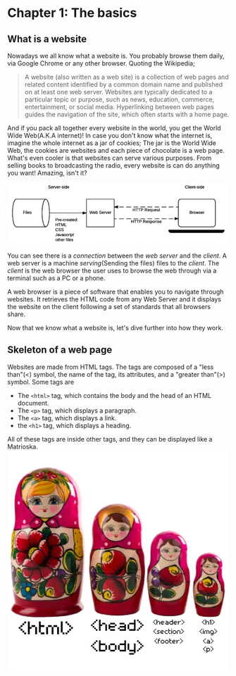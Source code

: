 # Chapter 1: The basics

## What is a website

Nowadays we all know what a website is. You probably browse them daily, via Google Chrome or any other browser.
Quoting the Wikipedia;

> A website (also written as a web site) is a collection of web pages and related content identified by a common domain name and published on at least one web server. Websites are typically dedicated to a particular topic or purpose, such as news, education, commerce, entertainment, or social media. Hyperlinking between web pages guides the navigation of the site, which often starts with a home page. 

And if you pack all together every website in the world, you get the World Wide Web(A.K.A internet)!
In case you don't know what the internet is, imagine the whole internet as a jar of cookies; The jar is the World Wide Web, the cookies are websites and each piece of chocolate is a web page.
What's even cooler is that websites can serve various purposes. From selling books to broadcasting the radio, every website is can do anything you want! Amazing, isn't it?

![Simple example of a connection between the client and a web server.](images/web-browser.png)

You can see there is a *connection* between the *web server* and the *client*. A web server is a machine *serving*(Sending the files) files to the *client*. The *client* is the web browser the user uses to browse the web through via a terminal such as a PC or a phone.  

A web browser is a piece of software that enables you to navigate through websites. It retrieves the HTML code from any Web Server and it displays the website on the client following a set of standards that all browsers share.

Now that we know what a website is, let's dive further into how they work. 

## Skeleton of a web page

Websites are made from HTML tags. The tags are composed of a "less than"(<) symbol, the name of the tag, its attributes, and a "greater than"(>) symbol.
Some tags are 
- The `<html>` tag, which contains the body and the head of an HTML document.
- The `<p>` tag, which displays a paragraph.
- The `<a>` tag, which displays a link.
- the `<h1>` tag, which displays a heading.

All of these tags are inside other tags, and they can be displayed like a Matrioska.
![A tag inside a tag inside a tag inside a tag.. They all follow a hierarchy](images/matrioska.png)
